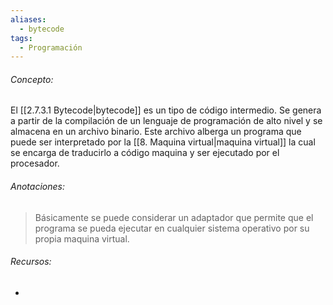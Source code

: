 ```yaml
---
aliases:
  - bytecode
tags:
  - Programación
---
```

###### Concepto:

El [[2.7.3.1 Bytecode|bytecode]] es un tipo de código intermedio. Se genera a partir de la compilación de un lenguaje de programación de alto nivel y se almacena en un archivo binario. Este archivo alberga un programa que puede ser interpretado por la [[8. Maquina virtual|maquina virtual]] la cual se encarga de traducirlo a código maquina y ser ejecutado por el procesador.

###### Anotaciones:

> Básicamente se puede considerar un adaptador que permite que el programa se pueda ejecutar en cualquier sistema operativo por su propia maquina virtual. 

###### Recursos:

- 
